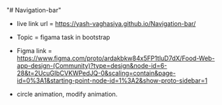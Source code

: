 "# Navigation-bar" 

- live  link  url =  https://yash-vaghasiya.github.io/Navigation-bar/

- Topic = figama task in bootstrap

* Figma link =  https://www.figma.com/proto/ardakbkw84x5FP1tluD7dX/Food-Web-app-design-(Community)?type=design&node-id=6-28&t=2UcuGIbCVKWPedJQ-0&scaling=contain&page-id=0%3A1&starting-point-node-id=1%3A2&show-proto-sidebar=1 

*  circle animation, modify animation.
